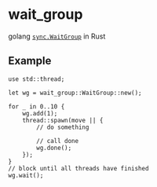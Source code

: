 # wait\_group

golang [`sync.WaitGroup`](https://golang.org/pkg/sync/#WaitGroup) in Rust

## Example

```
use std::thread;

let wg = wait_group::WaitGroup::new();

for _ in 0..10 {
    wg.add(1);
    thread::spawn(move || {
        // do something

        // call done
        wg.done();
    });
}
// block until all threads have finished
wg.wait();
```

